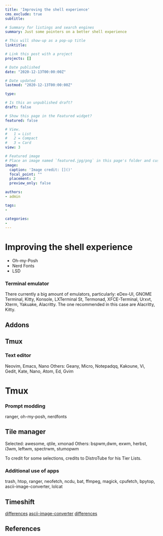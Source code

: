 ```yaml
---
title: 'Improving the shell experience'
cms_exclude: true
subtitle:

# Summary for listings and search engines
summary: Just some pointers on a better shell experience

# This will show-up as a pop-up title
linktitle: 

# Link this post with a project
projects: []

# Date published
date: "2020-12-13T00:00:00Z"

# Date updated
lastmod: "2020-12-13T00:00:00Z"

type:

# Is this an unpublished draft?
draft: false

# Show this page in the Featured widget?
featured: false

# View.
#   1 = List
#   2 = Compact
#   3 = Card
view: 3

# Featured image
# Place an image named `featured.jpg/png` in this page's folder and customize its options here.
image:
  caption: 'Image credit: []()'
  focal_point: ""
  placement: 2
  preview_only: false

authors:
- admin

tags:
- 

categories:
- 
---
```


# Improving the shell experience
- Oh-my-Posh
- Nerd Fonts
- LSD


### Terminal emulator
There currently a big amount of emulators, particularly: eDex-UI, GNOME Terminal, Kitty, Konsole, LXTerminal St, Termonad, XFCE-Terminal, Urxvt, Xterm, Yakuake, Alacritty.
The one recommended in this case are Alacritty, Kitty.



## Addons

## Tmux

### Text editor
Neovim, Emacs, Nano
Others: Geany, Micro, Notepadqq, Kakoune, Vi, Gedit, Kate, Nano, Atom, Ed, Gvim

# Tmux
### Prompt modding
ranger, oh-my-posh, nerdfonts
## Tile manager
Selected: awesome, qtile, xmonad
Others: bspwm,dwm, exwm, herbst, i3wm, leftwm, spectrwm, stumopwm


To credit for some selections, credits to DistroTube for his Tier Lists.

### Additional use of apps
trash, htop, ranger, neofetch, ncdu, bat, ffmpeg, magick, cpufetch, bpytop, ascii-image-converter, lolcat




## Timeshift
[differences](https://askubuntu.com/questions/18078/what-is-the-difference-between-a-desktop-environment-and-a-window-manager)
[ascii-image-converter](https://github.com/TheZoraiz/ascii-image-converter)
[differences](https://embeddedinventor.com/linux-distros-vs-desktop-environments-differences-explained/)
## References

